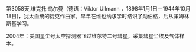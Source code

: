 第3058天,维克托·乌尔曼（德语：Viktor Ullmann ，1898年1月1日－1944年10月18日)，犹太血统的捷克作曲家。早年在维也纳求学时结识了勋伯格，后从策姆林斯基学习。

2004年：美国星尘号太空探测器飞过维尔特二号彗星，采集彗星尘埃及气体样本。